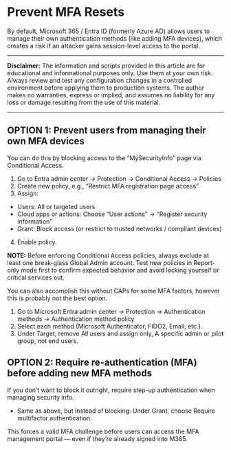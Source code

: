 # Prevent MFA Resets

By default, Microsoft 365 / Entra ID (formerly Azure AD) allows users to manage their own authentication methods (like adding MFA devices), which creates a risk if an attacker gains session-level access to the portal.

---

**Disclaimer:** The information and scripts provided in this article are for educational and informational purposes only. Use them at your own risk. Always review and test any configuration changes in a controlled environment before applying them to production systems. The author makes no warranties, express or implied, and assumes no liability for any loss or damage resulting from the use of this material.

---

## OPTION 1: Prevent users from managing their own MFA devices
You can do this by blocking access to the “MySecurityInfo” page via Conditional Access.  
1. Go to Entra admin center → Protection → Conditional Access → Policies
2. Create new policy, e.g., “Restrict MFA registration page access”
3. Assign:
  - Users: All or targeted users
  - Cloud apps or actions: Choose “User actions” → “Register security information”
  - Grant: Block access (or restrict to trusted networks / compliant devices)
4. Enable policy.

**NOTE:** Before enforcing Conditional Access policies, always exclude at least one break-glass Global Admin account. Test new policies in Report-only mode first to confirm expected behavior and avoid locking yourself or critical services out.

You can also accomplish this without CAPs for some MFA factors, however this is probably not the best option.  
1. Go to Microsoft Entra admin center → Protection → Authentication methods → Authentication method policy
2. Select each method (Microsoft Authenticator, FIDO2, Email, etc.).
3. Under Target, remove All users and assign only, A specific admin or pilot group, not end users.

## OPTION 2: Require re-authentication (MFA) before adding new MFA methods
If you don’t want to block it outright, require step-up authentication when managing security info.

- Same as above, but instead of blocking: Under Grant, choose Require multifactor authentication.

This forces a valid MFA challenge before users can access the MFA management portal — even if they’re already signed into M365.

